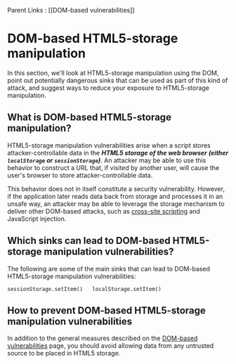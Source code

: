 Parent Links : [[DOM-based vulnerabilities]]

# DOM-based HTML5-storage manipulation

In this section, we'll look at HTML5-storage manipulation using the DOM, point out potentially dangerous sinks that can be used as part of this kind of attack, and suggest ways to reduce your exposure to HTML5-storage manipulation.

## What is DOM-based HTML5-storage manipulation?

HTML5-storage manipulation vulnerabilities arise when a script stores attacker-controllable data in the _**HTML5 storage of the web browser (either `localStorage` or `sessionStorage`)**_. An attacker may be able to use this behavior to construct a URL that, if visited by another user, will cause the user's browser to store attacker-controllable data.

This behavior does not in itself constitute a security vulnerability. However, if the application later reads data back from storage and processes it in an unsafe way, an attacker may be able to leverage the storage mechanism to deliver other DOM-based attacks, such as [cross-site scripting](https://portswigger.net/web-security/cross-site-scripting) and JavaScript injection.

## Which sinks can lead to DOM-based HTML5-storage manipulation vulnerabilities?

The following are some of the main sinks that can lead to DOM-based HTML5-storage manipulation vulnerabilities:

`sessionStorage.setItem()  
localStorage.setItem()`

## How to prevent DOM-based HTML5-storage manipulation vulnerabilities

In addition to the general measures described on the [DOM-based vulnerabilities](https://portswigger.net/web-security/dom-based) page, you should avoid allowing data from any untrusted source to be placed in HTML5 storage.